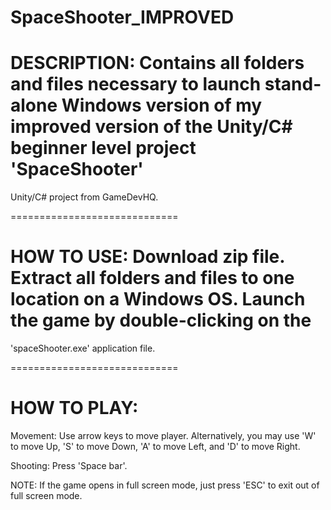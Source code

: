 # SpaceShooter_IMPROVED

# DESCRIPTION:  Contains all folders and files necessary to launch stand-alone Windows version of my improved version of the Unity/C# beginner level project 'SpaceShooter' 
Unity/C# project from GameDevHQ.

=============================

# HOW TO USE:   Download zip file.  Extract all folders and files to one location on a Windows OS.  Launch the game by double-clicking on the 
'spaceShooter.exe' application file.

=============================

# HOW TO PLAY:

Movement:   Use arrow keys to move player.  Alternatively, you may use 'W' to move Up, 'S' to move Down, 'A' to move Left, and 'D' to move Right.

Shooting:   Press 'Space bar'.

NOTE:  If the game opens in full screen mode, just press 'ESC' to exit out of full screen mode.

